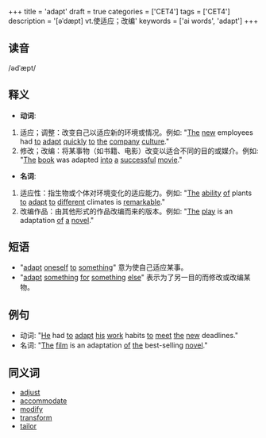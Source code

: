 +++
title = 'adapt'
draft = true
categories = ['CET4']
tags = ['CET4']
description = '[əˈdæpt] vt.使适应；改编'
keywords = ['ai words', 'adapt']
+++

## 读音
/ədˈæpt/

## 释义
- **动词**:
1. 适应；调整：改变自己以适应新的环境或情况。例如: "[The](/zh/post/the/) [new](/zh/post/new/) employees had [to](/zh/post/to/) [adapt](/zh/post/adapt/) [quickly](/zh/post/quickly/) [to](/zh/post/to/) [the](/zh/post/the/) [company](/zh/post/company/) [culture](/zh/post/culture/)."
2. 修改；改编：将某事物（如书籍、电影）改变以适合不同的目的或媒介。例如: "[The](/zh/post/the/) [book](/zh/post/book/) was adapted [into](/zh/post/into/) [a](/zh/post/a/) [successful](/zh/post/successful/) [movie](/zh/post/movie/)."

- **名词**:
1. 适应性：指生物或个体对环境变化的适应能力。例如: "[The](/zh/post/the/) [ability](/zh/post/ability/) [of](/zh/post/of/) plants [to](/zh/post/to/) [adapt](/zh/post/adapt/) [to](/zh/post/to/) [different](/zh/post/different/) climates is [remarkable](/zh/post/remarkable/)."
2. 改编作品：由其他形式的作品改编而来的版本。例如: "[The](/zh/post/the/) [play](/zh/post/play/) is an adaptation [of](/zh/post/of/) [a](/zh/post/a/) [novel](/zh/post/novel/)."

## 短语
- "[adapt](/zh/post/adapt/) [oneself](/zh/post/oneself/) [to](/zh/post/to/) [something](/zh/post/something/)" 意为使自己适应某事。
- "[adapt](/zh/post/adapt/) [something](/zh/post/something/) [for](/zh/post/for/) [something](/zh/post/something/) [else](/zh/post/else/)" 表示为了另一目的而修改或改编某物。

## 例句
- 动词: "[He](/zh/post/he/) had [to](/zh/post/to/) [adapt](/zh/post/adapt/) [his](/zh/post/his/) [work](/zh/post/work/) habits [to](/zh/post/to/) [meet](/zh/post/meet/) [the](/zh/post/the/) [new](/zh/post/new/) deadlines."
- 名词: "[The](/zh/post/the/) [film](/zh/post/film/) is an adaptation [of](/zh/post/of/) [the](/zh/post/the/) best-selling [novel](/zh/post/novel/)."

## 同义词
- [adjust](/zh/post/adjust/)
- [accommodate](/zh/post/accommodate/)
- [modify](/zh/post/modify/)
- [transform](/zh/post/transform/)
- [tailor](/zh/post/tailor/)
